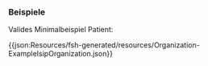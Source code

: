 ### Beispiele

Valides Minimalbeispiel Patient:

{{json:Resources/fsh-generated/resources/Organization-ExampleIsipOrganization.json}}
